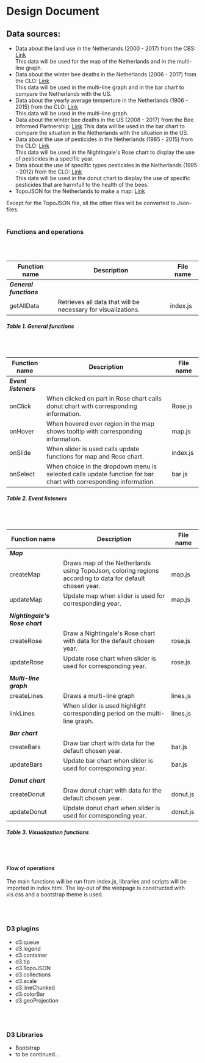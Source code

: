 # Design Document

## Data sources:  

- Data about the land use in the Netherlands (2000 - 2017) from the CBS: [Link](http://statline.cbs.nl/Statweb/publication/?DM=SLNL&PA=80780NED&D1=0%2c2-7%2c13-18%2c24%2c50%2c90%2c116%2c156%2c159%2c226%2c321%2c327%2c332%2c364%2c383-384%2c388%2c400-403%2c406%2c409%2c418%2c427%2c444%2c459%2c504%2c512%2c519%2c526%2c538&D2=0&D3=0%2c5%2c10%2c15-16&HDR=G1%2cG2&STB=T&VW=T)  
This data will be used for the map of the Netherlands and in the multi-line graph. 
- Data about the winter bee deaths in the Netherlands (2006 - 2017) from the CLO: [Link](http://www.clo.nl/indicatoren/nl0572-oorzaken-bijensterfte)  
This data will be used in the multi-line graph and in the bar chart to compare the Netherlands with the US.
- Data about the yearly average temperture in the Netherlands (1906 - 2015) from the CLO: [Link](www.clo.nl/nl022612)  
This data will be used in the multi-line graph.
- Data about the winter bee deaths in the US (2008 - 2017) from the Bee Informed Partnership: [Link](https://bip2.beeinformed.org/survey/)  This data will be used in the bar chart to compare the situation in the Netherlands with the situation in the US.
- Data about the use of pesticides in the Netherlands (1985 - 2015) from the CLO: [Link](http://www.clo.nl/indicatoren/nl0015-afzet-gewasbeschermingsmiddelen-in-de-land--en-tuinbouw?i=11-61)  
This data will be used in the Nightingale's Rose chart to display the use of pesticides in a specific year.
- Data about the use of specific types pesticides in the Netherlands (1995 - 2012) from the CLO: [Link](http://www.clo.nl/indicatoren/nl0560-gebruik-gewasbeschermingsmiddelen-in-land--en-tuinbouw-per-actieve-stof)  
This data will be used in the donut chart to display the use of specific pesticides that are harmfull to the health of the bees.
- TopoJSON for the Netherlands to make a map: [Link](http://bl.ocks.org/phil-pedruco/9344373)


Except for the TopoJSON file, all the other files will be converted to Json-files.
<br><br>
### Functions and operations  
<br><br>

| Function name   | Description  | File name  |
|-------------|-------------|-------------|
| ***General functions***  |   |   |
| getAllData  | Retrieves all data that will be necessary for visualizations.  | index.js  |

##### Table 1. General functions  
<br><br>

| Function name   | Description  | File name  |
|-------------|-------------|-------------|
| ***Event listeners***  |   |   |
| onClick  | When clicked on part in Rose chart calls donut chart with corresponding information. | Rose.js  |   
| onHover  | When hovered over region in the map shows tooltip with corresponding information. | map.js  | 
| onSlide  | When slider is used calls update functions for map and Rose chart. | index.js  | 
| onSelect | When choice in the dropdown menu is selected calls update function for bar chart with corresponding information. | bar.js  |  

##### Table 2. Event listeners  
<br><br>

| Function name   | Description  | File name  |
|-------------|-------------|-------------|
| ***Map***  | | |
|    createMap  | Draws map of the Netherlands using TopoJson, coloring regions according to data for default chosen year.  | map.js  |   
|    updateMap  | Update map when slider is used for corresponding year.  | map.js  | 
||||
| ***Nightingale's Rose chart***  |   |   |
|    createRose   | Draw a Nightingale's Rose chart with data for the default chosen year.  | rose.js  |
|    updateRose  | Update rose chart when slider is used for corresponding year.  | rose.js  |
||||
| ***Multi-line graph***  |   |   |
|    createLines  | Draws a multi-line graph   | lines.js  |
|    linkLines | When slider is used highlight corresponding period on the multi-line graph.| lines.js|
||||
| ***Bar chart***  |   |   |
|    createBars  | Draw bar chart with data for the default chosen year.  | bar.js  |
|    updateBars  | Update bar chart when slider is used for corresponding year.  | bar.js  |
||||
| ***Donut chart***  |   |   |
|    createDonut  | Draw donut chart with data for the default chosen year.  | donut.js  |
|    updateDonut  | Update donut chart when slider is used for corresponding year.  | donut.js  |

##### Table 3. Visualization functions
<br><br>


#### Flow of operations

The main functions will be run from index.js, libraries and scripts will be imported in index.html. The lay-out of the webpage is constructed with vis.css and a bootstrap theme is used.

<br><br>

### D3 plugins

- d3.queue
- d3.legend
- d3.container
- d3.tip
- d3.TopoJSON
- d3.collections
- d3.scale
- d3.lineChunked
- d3.colorBar
- d3.geoProjection

<br><br>

### D3 Libraries
- Bootstrap 
- to be continued...

